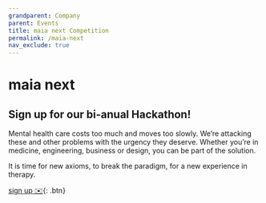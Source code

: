 ```yaml
---
grandparent: Company
parent: Events
title: maia next Competition
permalink: /maia-next
nav_exclude: true
---
```


# maia next
## Sign up for our bi-anual Hackathon!

Mental health care costs too much and moves too slowly. We’re attacking these and other problems with the urgency they deserve. Whether you’re in medicine, engineering, business or design, you can be part of the solution.

It is time for new axioms, to break the paradigm, for a new experience in therapy.

[sign up ✉️](mailto:hello@maiahealth.de?subject=Maia%20next&body=I%20would%20like%20to%20join%20maia%20next.){: .btn}
